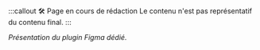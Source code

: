 <!-- ---
title: Utiliser les cartes dans QGIS
description: Description à compléter.
layout: layouts/docs.njk
eleventyNavigation:
  key: Dans QGIS
  parent: Utiliser les cartes
  order: 3
  nav: docs
--- -->

:::callout 🛠️ Page en cours de rédaction
Le contenu n'est pas représentatif du contenu final.
:::

*Présentation du plugin Figma dédié.*